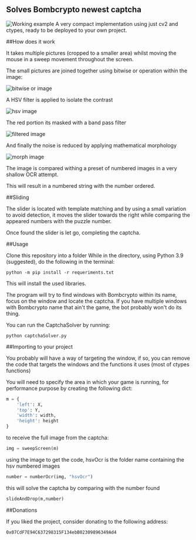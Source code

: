 ﻿## Solves Bombcrypto newest captcha
![Working example](https://i.imgur.com/2AqbIJO.gif)
A very compact implementation using just cv2 and ctypes, ready to be deployed to your own project.

##How does it work

It takes multiple pictures (cropped to a smaller area) whilst moving the mouse in a sweep movement throughout the screen.

The small pictures are joined together using bitwise or operation within the image:

![bitwise or image](https://i.imgur.com/yHlipeX.png)

A HSV filter is applied to isolate the contrast

![hsv image](https://i.imgur.com/i1c4Jlf.png)

The red portion its masked with a band pass filter

![filtered image](https://i.imgur.com/lx6YGcP.png)

And finally the noise is reduced by applying mathematical morphology

![morph image](https://i.imgur.com/dgTGPTG.png)

The image is compared withing a preset of numbered images in a very shallow OCR attempt.

This will result in a numbered string with the number ordered.

##Sliding

The slider is located with template matching and by using a small variation to avoid detection, it moves the slider towards the right while comparing the appeared numbers with the puzzle number.

Once found the slider is let go, completing the captcha.

##Usage

Clone this repository into a folder
While in the directory, using Python 3.9 (suggested), do the following in the terminal:

`python -m pip install -r requeriments.txt`

This will install the used libraries.

The program will try to find windows with Bombcrypto within its name, focus on the window and locate the captcha.
If you have multiple windows with Bombcrypto name that ain't the game, the bot probably won't do its thing.

You can run the CaptchaSolver by running:

`python captchaSolver.py`

##Importing to your project

You probably will have a way of targeting the window, if so, you can remove the code that targets the windows and the functions it uses (most of ctypes functions)

You will need to specify the area in which your game is running, for performance purpose by creating the following dict:
```python
m = {
    'left': X,
    'top': Y,
    'width': width,
    'height': height
}
```

to receive the full image from the captcha:

```python
img = sweepScreen(m)
```

using the image to get the code, hsvOcr is the folder name containing the hsv numbered images
```python
number = numberOcr(img, "hsvOcr")
```

this will solve the captcha by comparing with the number found
```python
slideAndDrop(m,number)
```

##Donations

If you liked the project, consider donating to the following address:

`0x07CdF7E94C637298315F134ebB02309896349Ad4`
